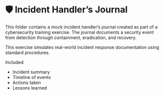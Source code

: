# 🛡️ Incident Handler’s Journal

This folder contains a mock incident handler’s journal created as part of a cybersecurity training exercise. The journal documents a security event from detection through containment, eradication, and recovery.

This exercise simulates real-world incident response documentation using standard procedures.

Included:
- Incident summary
- Timeline of events
- Actions taken
- Lessons learned
